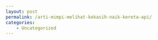 ```yaml
---
layout: post
permalink: /arti-mimpi-melihat-kekasih-naik-kereta-api/
categories:
    - Uncategorized
---
```


